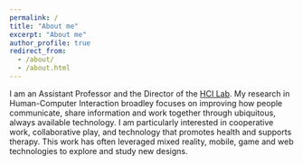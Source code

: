 ```yaml
---
permalink: /
title: "About me"
excerpt: "About me"
author_profile: true
redirect_from: 
  - /about/
  - /about.html
---
```


I am an Assistant Professor and the Director of the [HCI Lab](https://hcilab.github.io). My research in Human-Computer Interaction broadley focuses on improving how people communicate, share information and work together through ubiquitous, always available technology. I am particularly interested in cooperative work, collaborative play, and technology that promotes health and supports therapy. This work has often leveraged mixed reality, mobile, game and web technologies to explore and study new designs.


